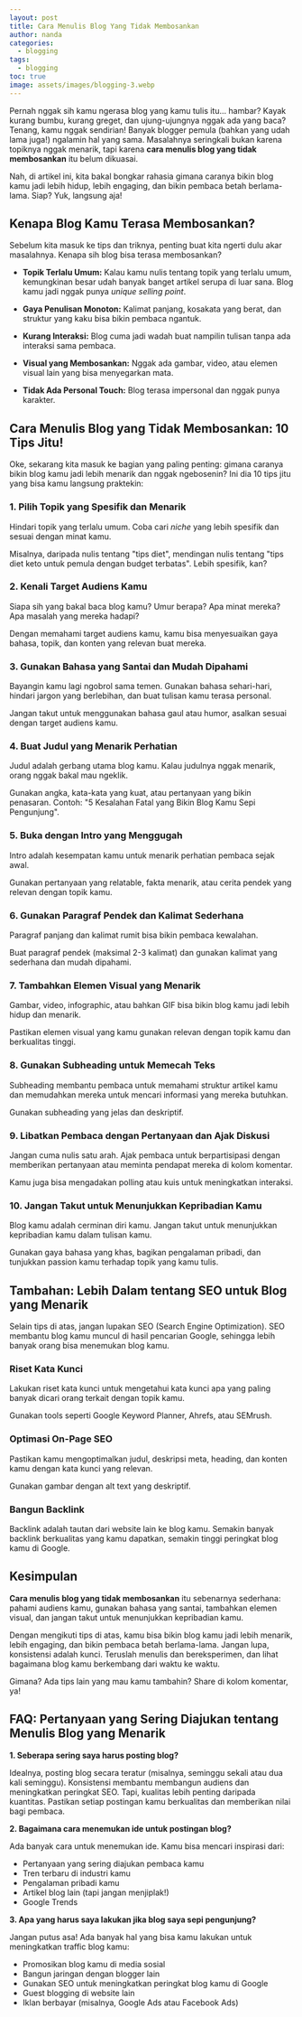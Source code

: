```yaml
---
layout: post
title: Cara Menulis Blog Yang Tidak Membosankan
author: nanda
categories:
  - blogging
tags:
  - blogging
toc: true
image: assets/images/blogging-3.webp
---
```



Pernah nggak sih kamu ngerasa blog yang kamu tulis itu... hambar? Kayak kurang bumbu, kurang greget, dan ujung-ujungnya nggak ada yang baca? Tenang, kamu nggak sendirian! Banyak blogger pemula (bahkan yang udah lama juga!) ngalamin hal yang sama. Masalahnya seringkali bukan karena topiknya nggak menarik, tapi karena **cara menulis blog yang tidak membosankan** itu belum dikuasai.

Nah, di artikel ini, kita bakal bongkar rahasia gimana caranya bikin blog kamu jadi lebih hidup, lebih engaging, dan bikin pembaca betah berlama-lama. Siap? Yuk, langsung aja!

## Kenapa Blog Kamu Terasa Membosankan?

Sebelum kita masuk ke tips dan triknya, penting buat kita ngerti dulu akar masalahnya. Kenapa sih blog bisa terasa membosankan?

- **Topik Terlalu Umum:** Kalau kamu nulis tentang topik yang terlalu umum, kemungkinan besar udah banyak banget artikel serupa di luar sana. Blog kamu jadi nggak punya _unique selling point_.
    
- **Gaya Penulisan Monoton:** Kalimat panjang, kosakata yang berat, dan struktur yang kaku bisa bikin pembaca ngantuk.
    
- **Kurang Interaksi:** Blog cuma jadi wadah buat nampilin tulisan tanpa ada interaksi sama pembaca.
    
- **Visual yang Membosankan:** Nggak ada gambar, video, atau elemen visual lain yang bisa menyegarkan mata.
    
- **Tidak Ada Personal Touch:** Blog terasa impersonal dan nggak punya karakter.
    

## Cara Menulis Blog yang Tidak Membosankan: 10 Tips Jitu!

Oke, sekarang kita masuk ke bagian yang paling penting: gimana caranya bikin blog kamu jadi lebih menarik dan nggak ngebosenin? Ini dia 10 tips jitu yang bisa kamu langsung praktekin:

### 1\. Pilih Topik yang Spesifik dan Menarik

Hindari topik yang terlalu umum. Coba cari _niche_ yang lebih spesifik dan sesuai dengan minat kamu.

Misalnya, daripada nulis tentang "tips diet", mendingan nulis tentang "tips diet keto untuk pemula dengan budget terbatas". Lebih spesifik, kan?

### 2\. Kenali Target Audiens Kamu

Siapa sih yang bakal baca blog kamu? Umur berapa? Apa minat mereka? Apa masalah yang mereka hadapi?

Dengan memahami target audiens kamu, kamu bisa menyesuaikan gaya bahasa, topik, dan konten yang relevan buat mereka.

### 3\. Gunakan Bahasa yang Santai dan Mudah Dipahami

Bayangin kamu lagi ngobrol sama temen. Gunakan bahasa sehari-hari, hindari jargon yang berlebihan, dan buat tulisan kamu terasa personal.

Jangan takut untuk menggunakan bahasa gaul atau humor, asalkan sesuai dengan target audiens kamu.

### 4\. Buat Judul yang Menarik Perhatian

Judul adalah gerbang utama blog kamu. Kalau judulnya nggak menarik, orang nggak bakal mau ngeklik.

Gunakan angka, kata-kata yang kuat, atau pertanyaan yang bikin penasaran. Contoh: "5 Kesalahan Fatal yang Bikin Blog Kamu Sepi Pengunjung".

### 5\. Buka dengan Intro yang Menggugah

Intro adalah kesempatan kamu untuk menarik perhatian pembaca sejak awal.

Gunakan pertanyaan yang relatable, fakta menarik, atau cerita pendek yang relevan dengan topik kamu.

### 6\. Gunakan Paragraf Pendek dan Kalimat Sederhana

Paragraf panjang dan kalimat rumit bisa bikin pembaca kewalahan.

Buat paragraf pendek (maksimal 2-3 kalimat) dan gunakan kalimat yang sederhana dan mudah dipahami.

### 7\. Tambahkan Elemen Visual yang Menarik

Gambar, video, infographic, atau bahkan GIF bisa bikin blog kamu jadi lebih hidup dan menarik.

Pastikan elemen visual yang kamu gunakan relevan dengan topik kamu dan berkualitas tinggi.

### 8\. Gunakan Subheading untuk Memecah Teks

Subheading membantu pembaca untuk memahami struktur artikel kamu dan memudahkan mereka untuk mencari informasi yang mereka butuhkan.

Gunakan subheading yang jelas dan deskriptif.

### 9\. Libatkan Pembaca dengan Pertanyaan dan Ajak Diskusi

Jangan cuma nulis satu arah. Ajak pembaca untuk berpartisipasi dengan memberikan pertanyaan atau meminta pendapat mereka di kolom komentar.

Kamu juga bisa mengadakan polling atau kuis untuk meningkatkan interaksi.

### 10\. Jangan Takut untuk Menunjukkan Kepribadian Kamu

Blog kamu adalah cerminan diri kamu. Jangan takut untuk menunjukkan kepribadian kamu dalam tulisan kamu.

Gunakan gaya bahasa yang khas, bagikan pengalaman pribadi, dan tunjukkan passion kamu terhadap topik yang kamu tulis.

## Tambahan: Lebih Dalam tentang SEO untuk Blog yang Menarik

Selain tips di atas, jangan lupakan SEO (Search Engine Optimization). SEO membantu blog kamu muncul di hasil pencarian Google, sehingga lebih banyak orang bisa menemukan blog kamu.

### Riset Kata Kunci

Lakukan riset kata kunci untuk mengetahui kata kunci apa yang paling banyak dicari orang terkait dengan topik kamu.

Gunakan tools seperti Google Keyword Planner, Ahrefs, atau SEMrush.

### Optimasi On-Page SEO

Pastikan kamu mengoptimalkan judul, deskripsi meta, heading, dan konten kamu dengan kata kunci yang relevan.

Gunakan gambar dengan alt text yang deskriptif.

### Bangun Backlink

Backlink adalah tautan dari website lain ke blog kamu. Semakin banyak backlink berkualitas yang kamu dapatkan, semakin tinggi peringkat blog kamu di Google.

## Kesimpulan

**Cara menulis blog yang tidak membosankan** itu sebenarnya sederhana: pahami audiens kamu, gunakan bahasa yang santai, tambahkan elemen visual, dan jangan takut untuk menunjukkan kepribadian kamu.

Dengan mengikuti tips di atas, kamu bisa bikin blog kamu jadi lebih menarik, lebih engaging, dan bikin pembaca betah berlama-lama. Jangan lupa, konsistensi adalah kunci. Teruslah menulis dan bereksperimen, dan lihat bagaimana blog kamu berkembang dari waktu ke waktu.

Gimana? Ada tips lain yang mau kamu tambahin? Share di kolom komentar, ya!

## FAQ: Pertanyaan yang Sering Diajukan tentang Menulis Blog yang Menarik

**1\. Seberapa sering saya harus posting blog?**

Idealnya, posting blog secara teratur (misalnya, seminggu sekali atau dua kali seminggu). Konsistensi membantu membangun audiens dan meningkatkan peringkat SEO. Tapi, kualitas lebih penting daripada kuantitas. Pastikan setiap postingan kamu berkualitas dan memberikan nilai bagi pembaca.

**2\. Bagaimana cara menemukan ide untuk postingan blog?**

Ada banyak cara untuk menemukan ide. Kamu bisa mencari inspirasi dari:

- Pertanyaan yang sering diajukan pembaca kamu
- Tren terbaru di industri kamu
- Pengalaman pribadi kamu
- Artikel blog lain (tapi jangan menjiplak!)
- Google Trends

**3\. Apa yang harus saya lakukan jika blog saya sepi pengunjung?**

Jangan putus asa! Ada banyak hal yang bisa kamu lakukan untuk meningkatkan traffic blog kamu:

- Promosikan blog kamu di media sosial
- Bangun jaringan dengan blogger lain
- Gunakan SEO untuk meningkatkan peringkat blog kamu di Google
- Guest blogging di website lain
- Iklan berbayar (misalnya, Google Ads atau Facebook Ads)
